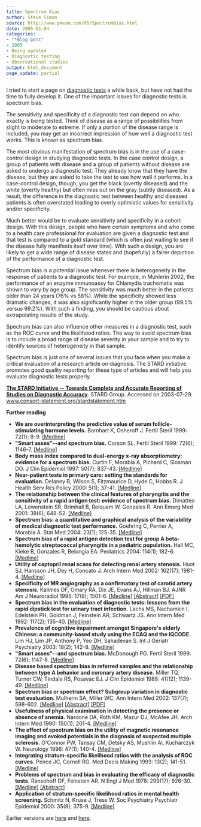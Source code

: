 ```yaml
---
title: Spectrum Bias
author: Steve Simon
source: http://www.pmean.com/05/SpectrumBias.html
date: 2005-01-04
categories:
- "*Blog post"
- 2005
- Being updated
- Diagnostic testing
- Observational studies
output: html_document
page_update: partial
---
```

I tried to start a page on [diagnostic
tests](../category/DiagnosticTesting.html) a while back, but have not
had the time to fully develop it. One of the important issues for
diagnostic tests is spectrum bias.

The sensitivity and specificity of a diagnostic test can depend on who
exactly is being tested. Think of disease as a range of possibilities
from slight to moderate to extreme. If only a portion of the disease
range is included, you may get an incorrect impression of how well a
diagnostic test works. This is known as spectrum bias.

The most obvious manifestation of spectrum bias is in the use of a
case-control design in studying diagnostic tests. In the case control
design, a group of patients with disease and a group of patients without
disease are asked to undergo a diagnostic test. They already know that
they have the disease, but they are asked to take the test to see how
well it performs. In a case-control design, though, you get the black
(overtly diseased) and the white (overtly healthy) but often miss out on
the gray (subtly diseased). As a result, the difference in the
diagnostic test between healthy and diseased patients is often
overstated leading to overly optimistic values for sensitivity and/or
specificity.

Much better would be to evaluate sensitivity and specificity in a cohort
design. With this design, people who have certain symptoms and who come
to a health care professional for evaluation are given a diagnostic test
and that test is compared to a gold standard (which is often just
waiting to see if the disease fully manifests itself over time). With
such a design, you are likely to get a wide range of disease states and
(hopefully) a fairer depiction of the performance of a diagnostic test.

Spectrum bias is a potential issue whenever there is heterogeneity in
the response of patients to a diagnostic test. For example, in Muhlerin
2002, the performance of an enzyme immunoassy for Chlamydia trachomatis
was shown to vary by age group. The sensitivity was much better in the
patients older than 24 years (76% vs 58%). While the specificity showed
less dramatic changes, it was also significantly higher in the older
group (99.5% versus 99.2%). With such a finding, you should be cautious
about extrapolating results of the study.

Spectrum bias can also influence other measures in a diagnostic test,
such as the ROC curve and the likelihood ratios. The way to avoid
spectrum bias is to include a broad range of disease severity in your
sample and to try to identify sources of heterogeneity in that sample.

Spectrum bias is just one of several issues that you face when you make
a critical evaluation of a research article on diagnosis. The STARD
initiative promotes good quality reporting for these type of articles
and will help you evaluate diagnostic tests properly.

**[The STARD Initiative \-- Towards Complete and Accurate Reporting of
Studies on Diagnostic
Accuracy](http://www.consort-statement.org/stardstatement.htm)**. STARD
Group. Accessed on 2003-07-29.
www.consort-statement.org/stardstatement.htm

**Further reading**

- **We are overinterpreting the predictive value of serum
follicle-stimulating hormone levels.** Barnhart K, Osheroff J.
Fertil Steril 1999: 72(1); 8-9.
[\[Medline\]](http://www.ncbi.nlm.nih.gov/entrez/query.fcgi?cmd=Retrieve&db=PubMed&list_uids=10428140&dopt=Abstract)
- **"Smart asses"\--and spectrum bias.** Corson SL. Fertil Steril
1999: 72(6); 1146-7.
[\[Medline\]](http://www.ncbi.nlm.nih.gov/entrez/query.fcgi?cmd=Retrieve&db=PubMed&list_uids=10593399&dopt=Abstract)
- **Body mass index compared to dual-energy x-ray absorptiometry:
evidence for a spectrum bias.** Curtin F, Morabia A, Pichard C,
Slosman DO. J Clin Epidemiol 1997: 50(7); 837-43.
[\[Medline\]](http://www.ncbi.nlm.nih.gov/entrez/query.fcgi?cmd=Retrieve&db=PubMed&list_uids=9253396&dopt=Abstract)
- **Near-patient tests in primary care: setting the standards for
evaluation.** Delaney B, Wilson S, Fitzmaurice D, Hyde C, Hobbs R. J
Health Serv Res Policy 2000: 5(1); 37-41.
[\[Medline\]](http://www.ncbi.nlm.nih.gov/entrez/query.fcgi?cmd=Retrieve&db=PubMed&list_uids=10787586&dopt=Abstract)
- **The relationship between the clinical features of pharyngitis and
the sensitivity of a rapid antigen test: evidence of spectrum
bias.** Dimatteo LA, Lowenstein SR, Brimhall B, Reiquam W,
Gonzales R. Ann Emerg Med 2001: 38(6); 648-52.
[\[Medline\]](http://www.ncbi.nlm.nih.gov/entrez/query.fcgi?cmd=Retrieve&db=PubMed&list_uids=11719744&dopt=Abstract)
- **Spectrum bias: a quantitative and graphical analysis of the
variability of medical diagnostic test performance.** Goehring C,
Perrier A, Morabia A. Stat Med 2004: 23(1); 125-35.
[\[Medline\]](http://www.ncbi.nlm.nih.gov/entrez/query.fcgi?cmd=Retrieve&db=PubMed&list_uids=14695644&dopt=Abstract)
- **Spectrum bias of a rapid antigen detection test for group A
beta-hemolytic streptococcal pharyngitis in a pediatric
population.** Hall MC, Kieke B, Gonzales R, Belongia EA. Pediatrics
2004: 114(1); 182-6.
[\[Medline\]](http://www.ncbi.nlm.nih.gov/entrez/query.fcgi?cmd=Retrieve&db=PubMed&list_uids=15231926&dopt=Abstract)
- **Utility of captopril renal scans for detecting renal artery
stenosis.** Huot SJ, Hansson JH, Dey H, Concato J. Arch Intern Med
2002: 162(17); 1981-4.
[\[Medline\]](http://www.ncbi.nlm.nih.gov/entrez/query.fcgi?cmd=Retrieve&db=PubMed&list_uids=12230421&dopt=Abstract)
- **Specificity of MR angiography as a confirmatory test of carotid
artery stenosis.** Kallmes DF, Omary RA, Dix JE, Evans AJ, Hillman
BJ. AJNR Am J Neuroradiol 1996: 17(8); 1501-6.
[\[Medline\]](http://www.ncbi.nlm.nih.gov/entrez/query.fcgi?cmd=Retrieve&db=PubMed&list_uids=8883649&dopt=Abstract)
[\[Abstract\]](http://www.ajnr.org/cgi/content/abstract/17/8/1501)
[\[PDF\]](http://www.ajnr.org/cgi/reprint/17/8/1501.pdf)
- **Spectrum bias in the evaluation of diagnostic tests: lessons from
the rapid dipstick test for urinary tract infection.** Lachs MS,
Nachamkin I, Edelstein PH, Goldman J, Feinstein AR, Schwartz JS. Ann
Intern Med 1992: 117(2); 135-40.
[\[Medline\]](http://www.ncbi.nlm.nih.gov/entrez/query.fcgi?cmd=Retrieve&db=PubMed&list_uids=1605428&dopt=Abstract)
- **Prevalence of cognitive impairment amongst Singapore's elderly
Chinese: a community-based study using the ECAQ and the IQCODE.**
Lim HJ, Lim JP, Anthony P, Yeo DH, Sahadevan S. Int J Geriatr
Psychiatry 2003: 18(2); 142-8.
[\[Medline\]](http://www.ncbi.nlm.nih.gov/entrez/query.fcgi?cmd=Retrieve&db=PubMed&list_uids=12571823&dopt=Abstract)
- **"Smart asses"\--and spectrum bias.** McDonough PG. Fertil Steril
1999: 72(6); 1147-8.
[\[Medline\]](http://www.ncbi.nlm.nih.gov/entrez/query.fcgi?cmd=Retrieve&db=PubMed&list_uids=10593400&dopt=Abstract)
- **Disease based spectrum bias in referred samples and the
relationship between type A behavior and coronary artery disease.**
Miller TQ, Turner CW, Tindale RS, Posavac EJ. J Clin Epidemiol 1988:
41(12); 1139-49.
[\[Medline\]](http://www.ncbi.nlm.nih.gov/entrez/query.fcgi?cmd=Retrieve&db=PubMed&list_uids=3062137&dopt=Abstract)
- **Spectrum bias or spectrum effect? Subgroup variation in diagnostic
test evaluation.** Mulherin SA, Miller WC. Ann Intern Med 2002:
137(7); 598-602.
[\[Medline\]](http://www.ncbi.nlm.nih.gov/entrez/query.fcgi?cmd=Retrieve&db=PubMed&list_uids=12353947&dopt=Abstract)
[\[Abstract\]](http://www.annals.org/cgi/content/abstract/137/7/598)
[\[PDF\]](http://www.annals.org/cgi/reprint/137/7/598.pdf)
- **Usefulness of physical examination in detecting the presence or
absence of anemia.** Nardone DA, Roth KM, Mazur DJ, McAfee JH. Arch
Intern Med 1990: 150(1); 201-4.
[\[Medline\]](http://www.ncbi.nlm.nih.gov/entrez/query.fcgi?cmd=Retrieve&db=PubMed&list_uids=2297289&dopt=Abstract)
- **The effect of spectrum bias on the utility of magnetic resonance
imaging and evoked potentials in the diagnosis of suspected multiple
sclerosis.** O'Connor PW, Tansay CM, Detsky AS, Mushlin AI,
Kucharczyk W. Neurology 1996: 47(1); 140-4.
[\[Medline\]](http://www.ncbi.nlm.nih.gov/entrez/query.fcgi?cmd=Retrieve&db=PubMed&list_uids=8710067&dopt=Abstract)
- **Integrating stratum-specific likelihood ratios with the analysis
of ROC curves.** Peirce JC, Cornell RG. Med Decis Making 1993:
13(2); 141-51.
[\[Medline\]](http://www.ncbi.nlm.nih.gov/entrez/query.fcgi?cmd=Retrieve&db=PubMed&list_uids=8483399&dopt=Abstract)
- **Problems of spectrum and bias in evaluating the efficacy of
diagnostic tests.** Ransohoff DF, Feinstein AR. N Engl J Med 1978:
299(17); 926-30.
[\[Medline\]](http://www.ncbi.nlm.nih.gov/entrez/query.fcgi?cmd=Retrieve&db=PubMed&list_uids=692598&dopt=Abstract)
[\[Abstract\]](http://content.nejm.org/cgi/content/abstract/299/17/926)
- **Application of stratum-specific likelihood ratios in mental health
screening.** Schmitz N, Kruse J, Tress W. Soc Psychiatry Psychiatr
Epidemiol 2000: 35(8); 375-9.
[\[Medline\]](http://www.ncbi.nlm.nih.gov/entrez/query.fcgi?cmd=Retrieve&db=PubMed&list_uids=11037307&dopt=Abstract)

Earlier versions are [here][sim1] and [here][sim2].

[sim1]: http://www.pmean.com/05/SpectrumBias.html
[sim2]: http://new.pmean.com/spectrum-bias/
